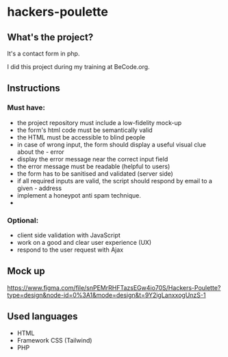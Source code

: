 # hackers-poulette

## What's the project?
It's a contact form in php.

I did this project during my training at BeCode.org.

## Instructions
### Must have:

- the project repository must include a low-fidelity mock-up
- the form's html code must be semantically valid
- the HTML must be accessible to blind people
- in case of wrong input, the form should display a useful visual clue about the - error
- display the error message near the correct input field
- the error message must be readable (helpful to users)
- the form has to be sanitised and validated (server side)
- if all required inputs are valid, the script should respond by email to a given - address
- implement a honeypot anti spam technique.
- 
### Optional:

- client side validation with JavaScript
- work on a good and clear user experience (UX)
- respond to the user request with Ajax

## Mock up

https://www.figma.com/file/snPEMrRHFTazsEGw4io70S/Hackers-Poulette?type=design&node-id=0%3A1&mode=design&t=9Y2igLanxxogUnzS-1

## Used languages

- HTML
- Framework CSS (Tailwind)
- PHP
